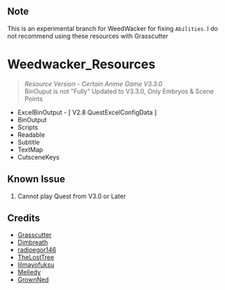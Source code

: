 ## Note
This is an experimental branch for WeedWacker for fixing `Abilities`. I do not recommend using these resources with Grasscutter


# Weedwacker_Resources
> <em>Resource Version - Certain Anime Game V3.3.0</em><br/>
> BinOuput is not "Fully" Updated to V3.3.0, Only Embryos & Scene Points

- ExcelBinOutput - [ V2.8 QuestExcelConfigData ]
- BinOutput
- Scripts 
- Readable
- Subtitle
- TextMap
- CutsceneKeys

## Known Issue
1. Cannot play Quest from V3.0 or Later 

## Credits 
 - [Grasscutter](https://github.com/Grasscutters/Grasscutter) <br/>
 - [Dimbreath](https://github.com/Dimbreath) <br/>
 - [radioegor146](https://github.com/radioegor146) <br/>
 - [TheLostTree](https://github.com/TheLostTree) <br/>
 - [lilmayofuksu](https://github.com/lilmayofuksu/animepython)
 - [Melledy](https://github.com/Melledy)
 - [GrownNed](https://github.com/GrownNed/)
